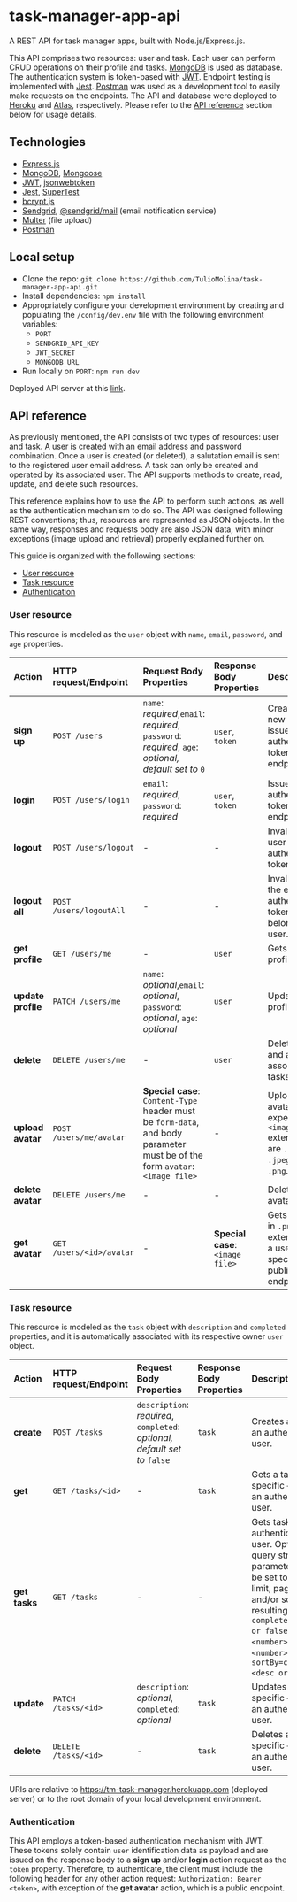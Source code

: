 # task-manager-app-api

A REST API for task manager apps, built with Node.js/Express.js.

This API comprises two resources: user and task. Each user can perform CRUD operations on their profile and tasks. [MongoDB](https://www.mongodb.com/) is used as database. The authentication system is token-based with [JWT](https://jwt.io/). Endpoint testing is implemented with [Jest](https://jestjs.io/). [Postman](https://www.postman.com/) was used as a development tool to easily make requests on the endpoints. The API and database were deployed to [Heroku](https://devcenter.heroku.com/) and [Atlas](https://www.mongodb.com/cloud/atlas), respectively. Please refer to the [API reference](#api-reference) section below for usage details.

## Technologies
- [Express.js](https://expressjs.com/)
- [MongoDB](https://www.mongodb.com/), [Mongoose](https://mongoosejs.com/)
- [JWT](https://jwt.io/), [jsonwebtoken](https://www.npmjs.com/package/jsonwebtoken)
- [Jest](https://jestjs.io/), [SuperTest](https://www.npmjs.com/package/supertest)
- [bcrypt.js](https://www.npmjs.com/package/bcryptjs)
- [Sendgrid](https://www.npmjs.com/package/@sendgrid/mail), [@sendgrid/mail](https://www.npmjs.com/package/@sendgrid/mail) (email notification service) 
- [Multer](https://www.npmjs.com/package/multer) (file upload)
- [Postman](https://www.postman.com/)

## Local setup
- Clone the repo: `git clone https://github.com/TulioMolina/task-manager-app-api.git`
- Install dependencies: `npm install`
- Appropriately configure your development environment by creating and populating the `/config/dev.env` file with the following environment variables:
  - `PORT`
  - `SENDGRID_API_KEY`
  - `JWT_SECRET`
  - `MONGODB_URL`
- Run locally on `PORT`: `npm run dev`

Deployed API server at this [link](https://tm-task-manager.herokuapp.com).

## API reference
As previously mentioned, the API consists of two types of resources: user and task. A user is created with an email address and password combination. Once a user is created (or deleted), a salutation email is sent to the registered user email address. A task can only be created and operated by its associated user.
The API supports methods to create, read, update, and delete such resources.

This reference explains how to use the API to perform such actions, as well as the authentication mechanism to do so. The API was designed following REST conventions; thus, resources are represented as JSON objects. In the same way, responses and requests body are also JSON data, with minor exceptions (image upload and retrieval) properly explained further on.

This guide is organized with the following sections:
  - [User resource](#user-resource)
  - [Task resource](#task-resource)
  - [Authentication](#authentication)

### User resource
This resource is modeled as the `user` object with `name`, `email`, `password`, and `age` properties.

| Action                | HTTP request/Endpoint             | Request Body Properties               | Response Body Properties  | Description
| :---                  |     :---                          |          :---                         | :---                      | :---
| **sign up** | `POST /users` | `name`: *required*,`email`: *required*, `password`: *required*, `age`: *optional, default set to* `0` | `user`, `token` | Creates a new user and issues user authentication token, public endpoint.
| **login** | `POST /users/login` | `email`: *required*, `password`: *required* | `user`, `token` | Issues user authentication token, public endpoint.
| **logout** | `POST /users/logout` | - | - | Invalidates user authentication token.
| **logout all** | `POST /users/logoutAll` | - | - | Invalidates all the existing authentication tokens that belong to a user.
| **get profile** | `GET /users/me` | - | `user` | Gets user profile.
| **update profile** | `PATCH /users/me` | `name`: *optional*,`email`: *optional*, `password`: *optional*, `age`: *optional* | `user` | Updates user profile.
| **delete** | `DELETE /users/me` | - | `user` | Deletes user and all their associated tasks.
| **upload avatar** | `POST /users/me/avatar` | **Special case**: `Content-Type` header must be `form-data`, and body parameter must be of the form `avatar`: `<image file>` | - | Uploads user avatar, expected `<image file>` extensions are `.jpg`, `.jpeg` and `.png`.
| **delete avatar** | `DELETE /users/me` | - | - | Deletes user avatar.
| **get avatar** | `GET /users/<id>/avatar` | - | **Special case**: `<image file>` | Gets avatar, in `.png` extension, of a user with specific `<id>`, public endpoint.

### Task resource
This resource is modeled as the `task` object with `description` and `completed` properties, and it is automatically associated with its respective owner `user` object.

| Action                | HTTP request/Endpoint             | Request Body Properties               | Response Body Properties  | Description
| :---                  |     :---                          |          :---                         | :---                      | :---
| **create** | `POST /tasks` | `description`: *required*, `completed`: *optional, default set to* `false` | `task` | Creates a task for an authenticated user.
| **get** | `GET /tasks/<id>` | - | `task` | Gets a task of specific `<id>` for an authenticated user.
| **get tasks** | `GET /tasks` | - | - | Gets tasks for an authenticated user. Optional query string parameters can be set to filter, limit, paginate and/or sort the resulting tasks: `completed=<true or false>`; `limit=<number>`; `skip=<number>`; `sortBy=createdAt:<desc or asc>`.    
| **update** | `PATCH /tasks/<id>` | `description`: *optional*, `completed`: *optional* | `task` | Updates a task of specific `<id>` for an authenticated user.
| **delete** | `DELETE /tasks/<id>` | - | `task` | Deletes a task of specific `<id>` for an authenticated user.

URIs are relative to https://tm-task-manager.herokuapp.com (deployed server) or to the root domain of your local development environment.

### Authentication
This API employs a token-based authentication mechanism with JWT. These tokens solely contain `user` identification data as payload and are issued on the response body to a **sign up** and/or **login** action request as the `token` property. Therefore, to authenticate, the client must include the following header for any other action request: `Authorization: Bearer <token>`, with exception of the **get avatar** action, which is a public endpoint.
